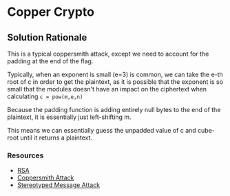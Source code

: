 # Copper Crypto


## Solution Rationale


This is a typical coppersmith attack, except we need to account for the padding at the end of the flag.

Typically, when an exponent is small (e=3) is common, we can take the e-th root of c in order to get the plaintext, as it is possible that the exponent is so small that the modules doesn't have an impact on the ciphertext when calculating `c = pow(m,e,n)`

Because the padding function is adding entirely null bytes to the end of the plaintext, it is essentially just left-shifting m.

This means we can essentially guess the unpadded value of c and cube-root until it returns a plaintext.

### Resources

- [RSA](https://en.wikipedia.org/wiki/RSA_(cryptosystem))
- [Coppersmith Attack](https://en.wikipedia.org/wiki/Coppersmith_method)
- [Stereotyped Message Attack](https://gsdt.github.io/blog/2018/07/20/stereotyped-message-attack/)
